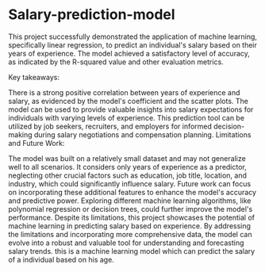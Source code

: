 # Salary-prediction-model
This project successfully demonstrated the application of machine learning, specifically linear regression, to predict an individual's salary based on their years of experience. The model achieved a satisfactory level of accuracy, as indicated by the R-squared value and other evaluation metrics.

Key takeaways:

There is a strong positive correlation between years of experience and salary, as evidenced by the model's coefficient and the scatter plots.
The model can be used to provide valuable insights into salary expectations for individuals with varying levels of experience.
This prediction tool can be utilized by job seekers, recruiters, and employers for informed decision-making during salary negotiations and compensation planning.
Limitations and Future Work:

The model was built on a relatively small dataset and may not generalize well to all scenarios.
It considers only years of experience as a predictor, neglecting other crucial factors such as education, job title, location, and industry, which could significantly influence salary.
Future work can focus on incorporating these additional features to enhance the model's accuracy and predictive power.
Exploring different machine learning algorithms, like polynomial regression or decision trees, could further improve the model's performance.
Despite its limitations, this project showcases the potential of machine learning in predicting salary based on experience. By addressing the limitations and incorporating more comprehensive data, the model can evolve into a robust and valuable tool for understanding and forecasting salary trends.
this is a machine learning model which can predict the salary of a individual based on his age.
